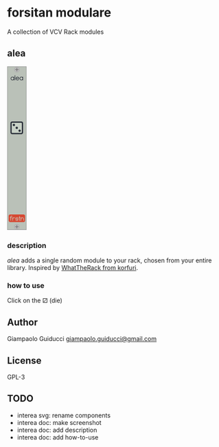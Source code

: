 # forsitan modulare

A collection of VCV Rack modules

## alea

![alea](img/alea.png)

### description

*alea* adds a single random module to your rack, chosen from your entire library. Inspired by [WhatTheRack from korfuri](https://github.com/korfuri/WhatTheRack).

### how to use

Click on the ⚂ (die)

## Author

Giampaolo Guiducci <giampaolo.guiducci@gmail.com>

## License

GPL-3

## TODO

- interea svg: rename components
- interea doc: make screenshot
- interea doc: add description
- interea doc: add how-to-use
